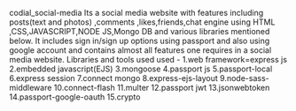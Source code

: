 codial_social-media
Its a social media website with features including posts(text and photos) ,comments ,likes,friends,chat engine using HTML ,CSS,JAVASCRIPT,NODE JS,Mongo DB and various libraries mentioned below. It includes sign in/sign up options using passport and also using google account and contains almost all features one requires in a social media website. Libraries and tools used used - 1.web framework=express js 2.embedded javascript(EJS) 3.mongoose 4.passport js 5.passport-local 6.express session 7.connect mongo 8.express-ejs-layout 9.node-sass-middleware 10.connect-flash 11.multer 12.passport jwt 13.jsonwebtoken 14.passport-google-oauth 15.crypto
